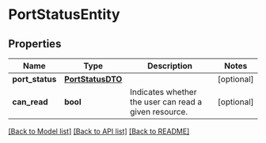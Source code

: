 # PortStatusEntity

## Properties
Name | Type | Description | Notes
------------ | ------------- | ------------- | -------------
**port_status** | [**PortStatusDTO**](PortStatusDTO.md) |  | [optional] 
**can_read** | **bool** | Indicates whether the user can read a given resource. | [optional] 

[[Back to Model list]](../nifiDocs.md#documentation-for-models) [[Back to API list]](../nifiDocs.md#documentation-for-api-endpoints) [[Back to README]](../nifiDocs.md)


